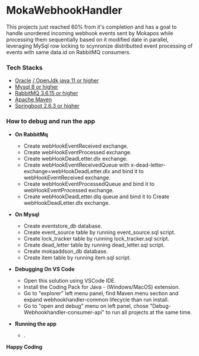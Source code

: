 # MokaWebhookHandler

This projects just reached 60% from it's completion and has a goal to handle unordered incoming webhook events sent by Mokapos while processing them sequentially based on it modified date in parallel, leveraging MySql row locking to scynronize distributted event processing of events with same data.id on RabbitMQ consumers.

### Tech Stacks

* [Oracle](https://www.oracle.com/java/technologies/downloads/) [ / OpenJdk java 11 or higher](https://openjdk.java.net)
* [Mysql 8 or higher](https://www.mysql.com)
* [RabbitMQ 3.6.15 or higher](https://www.rabbitmq.com)
* [Apache Maven](https://maven.apache.org)
* [Springboot 2.6.3 or higher](https://spring.io/projects/spring-boot)

### How to debug and run the app

* **On RabbitMq**

    * Create webHookEventReceived exchange.
    * Create webHookEventProcessed exchange.
    * Create webHookDeadLetter.dlx exchange.
    * Create webHookEventReceivedQueue with x-dead-letter-exchange=webHookDeadLetter.dlx and bind it to webHookEventReceived exchange.
    * Create webHookEventProcessedQueue and bind it to webHookEventProcessed exchange.
    * Create webHookDeadLetter.dlq queue and bind it to Create webHookDeadLetter.dlx exchange.
    
* **On Mysql**

    * Create eventstore\_db database.
    * Create event_source table by running event\_source.sql script.
    * Create lock_tracker table by running lock\_tracker.sql script.
    * Create dead_letter table by running dead\_letter.sql script.      
    * Create mokaaddson\_db database.
    * Create item table by running item.sql script.
    
* **Debugging On VS Code**

    * Open this solution using VSCode IDE.
    * Install the Coding Pack for Java - (Windows/MacOS) extension.
    * Go to "explorer" left menu panel, find Maven menu section and expand webhookhandler-common lifecycle than run install.
    * Go to "open and debug" menu on left panel, chose "Debug-Webhookhandler-consumer-api" to run all projects  at the same time.
    
* **Running the app**
    * .

**Happy Coding**
